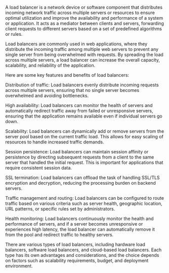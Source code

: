 A load balancer is a network device or software component that distributes incoming network traffic across multiple servers or resources to ensure optimal utilization and improve the availability and performance of a system or application. It acts as a mediator between clients and servers, forwarding client requests to different servers based on a set of predefined algorithms or rules.

Load balancers are commonly used in web applications, where they distribute the incoming traffic among multiple web servers to prevent any single server from being overwhelmed with requests. By spreading the load across multiple servers, a load balancer can increase the overall capacity, scalability, and reliability of the application.

Here are some key features and benefits of load balancers:

Distribution of traffic: Load balancers evenly distribute incoming requests across multiple servers, ensuring that no single server becomes overwhelmed and avoiding bottlenecks.

High availability: Load balancers can monitor the health of servers and automatically redirect traffic away from failed or unresponsive servers, ensuring that the application remains available even if individual servers go down.

Scalability: Load balancers can dynamically add or remove servers from the server pool based on the current traffic load. This allows for easy scaling of resources to handle increased traffic demands.

Session persistence: Load balancers can maintain session affinity or persistence by directing subsequent requests from a client to the same server that handled the initial request. This is important for applications that require consistent session data.

SSL termination: Load balancers can offload the task of handling SSL/TLS encryption and decryption, reducing the processing burden on backend servers.

Traffic management and routing: Load balancers can be configured to route traffic based on various criteria such as server health, geographic location, URL patterns, or specific rules set by administrators.

Health monitoring: Load balancers continuously monitor the health and performance of servers, and if a server becomes unresponsive or experiences high latency, the load balancer can automatically remove it from the pool and redirect traffic to healthy servers.

There are various types of load balancers, including hardware load balancers, software load balancers, and cloud-based load balancers. Each type has its own advantages and considerations, and the choice depends on factors such as scalability requirements, budget, and deployment environment.
